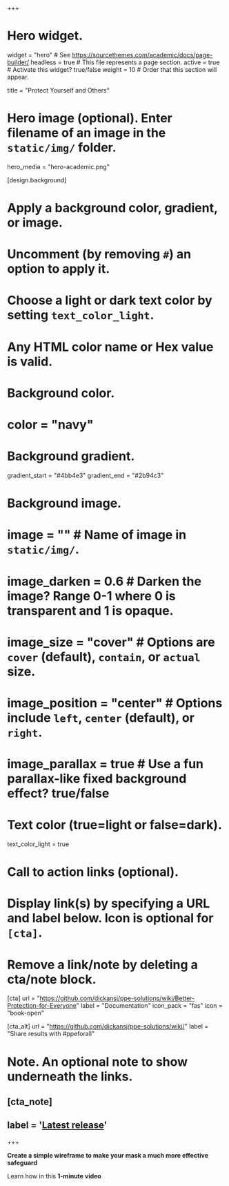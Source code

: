 +++
# Hero widget.
widget = "hero"  # See https://sourcethemes.com/academic/docs/page-builder/
headless = true  # This file represents a page section.
active = true  # Activate this widget? true/false
weight = 10  # Order that this section will appear.

title = "Protect Yourself and Others"

# Hero image (optional). Enter filename of an image in the `static/img/` folder.
hero_media = "hero-academic.png"

[design.background]
  # Apply a background color, gradient, or image.
  #   Uncomment (by removing `#`) an option to apply it.
  #   Choose a light or dark text color by setting `text_color_light`.
  #   Any HTML color name or Hex value is valid.

  # Background color.
  # color = "navy"
  
  # Background gradient.
  gradient_start = "#4bb4e3"
  gradient_end = "#2b94c3"
  
  # Background image.
  # image = ""  # Name of image in `static/img/`.
  # image_darken = 0.6  # Darken the image? Range 0-1 where 0 is transparent and 1 is opaque.
  # image_size = "cover"  #  Options are `cover` (default), `contain`, or `actual` size.
  # image_position = "center"  # Options include `left`, `center` (default), or `right`.
  # image_parallax = true  # Use a fun parallax-like fixed background effect? true/false
  
  # Text color (true=light or false=dark).
  text_color_light = true

# Call to action links (optional).
#   Display link(s) by specifying a URL and label below. Icon is optional for `[cta]`.
#   Remove a link/note by deleting a cta/note block.
[cta]
  url = "https://github.com/dickansj/ppe-solutions/wiki/Better-Protection-for-Everyone"
  label = "Documentation"
  icon_pack = "fas"
  icon = "book-open"


[cta_alt]
  url = "https://github.com/dickansj/ppe-solutions/wiki/"
  label = "Share results with #ppeforall"

# Note. An optional note to show underneath the links.
## [cta_note]
##   label = '<a class="js-github-release" href="https://sourcethemes.com/academic/updates" data-repo="gcushen/hugo-academic">Latest release<!-- V --></a>'
+++

**Create a simple wireframe to make your mask a much more effective safeguard**

Learn how in this **1-minute video**

<!--
<span style="text-shadow: none;"><a class="github-button" href="https://github.com/dickansj/ppe-solutions" data-icon="octicon-star" data-size="large" data-show-count="false" aria-label="Star this on GitHub">Star</a><script async defer src="https://buttons.github.io/buttons.js"></script></span>
-->
